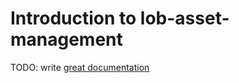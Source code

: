 # Introduction to lob-asset-management

TODO: write [great documentation](http://jacobian.org/writing/what-to-write/)
